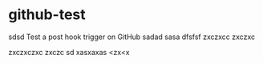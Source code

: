 github-test
===========
sdsd
Test a post hook trigger on GitHub
sadad
sasa
dfsfsf
zxczxcc
zxczxc

zxczxczxc
zxczc
sd
xasxaxas
<zx<x
